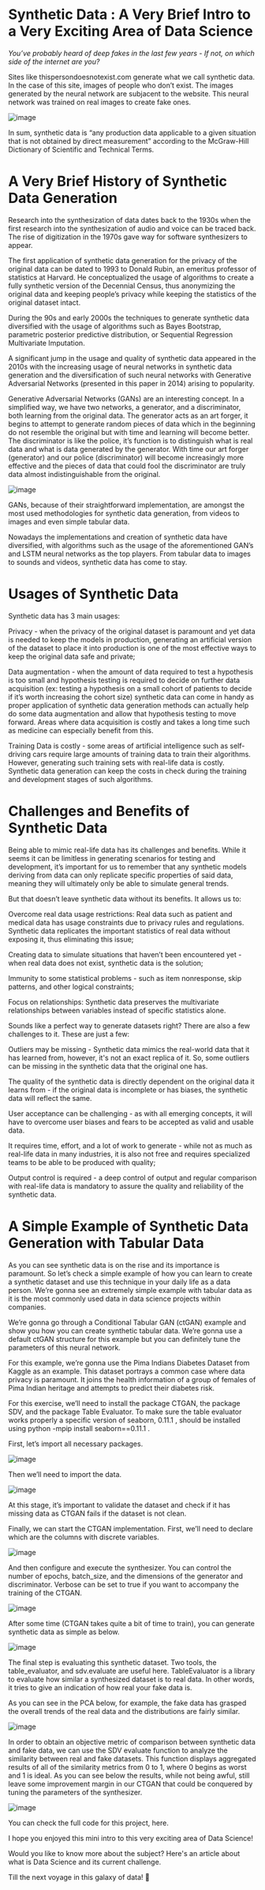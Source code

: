 # Synthetic Data : A Very Brief Intro to a Very Exciting Area of Data Science
_You’ve probably heard of deep fakes in the last few years - If not, on which side of the internet are you?_

Sites like thispersondoesnotexist.com generate what we call synthetic data. In the case of this site, images of people who don’t exist. The images generated by the neural network are subjacent to the website. This neural network was trained on real images to create fake ones. 

![image](https://user-images.githubusercontent.com/109612514/179805663-6f8a0c46-7a0b-4370-96a3-56433c6319c7.png)


In sum, synthetic data is “any production data applicable to a given situation that is not obtained by direct measurement” according to the McGraw-Hill Dictionary of Scientific and Technical Terms. 

# A Very Brief History of Synthetic Data Generation
Research into the synthesization of data dates back to the 1930s when the first research into the synthesization of audio and voice can be traced back. The rise of digitization in the 1970s gave way for software synthesizers to appear. 

The first application of synthetic data generation for the privacy of the original data can be dated to 1993 to Donald Rubin, an emeritus professor of statistics at Harvard. He conceptualized the usage of algorithms to create a fully synthetic version of the Decennial Census, thus anonymizing the original data and keeping people’s privacy while keeping the statistics of the original dataset intact. 

During the 90s and early 2000s the techniques to generate synthetic data diversified with the usage of algorithms such as Bayes Bootstrap, parametric posterior predictive distribution, or Sequential Regression Multivariate Imputation.

A significant jump in the usage and quality of synthetic data appeared in the 2010s with the increasing usage of neural networks in synthetic data generation and the diversification of such neural networks with Generative Adversarial Networks (presented in this paper in 2014) arising to popularity.

Generative Adversarial Networks (GANs) are an interesting concept. In a simplified way, we have two networks, a generator, and a discriminator, both learning from the original data. The generator acts as an art forger, it begins to attempt to generate random pieces of data which in the beginning do not resemble the original but with time and learning will become better. The discriminator is like the police, it’s function is to distinguish what is real data and what is data generated by the generator. With time our art forger (generator) and our police (discriminator) will become increasingly more effective and the pieces of data that could fool the discriminator are truly data almost indistinguishable from the original.

![image](https://user-images.githubusercontent.com/109612514/179806117-800f0a52-3fc9-4bfd-9da4-483feffa88d3.png)



GANs, because of their straightforward implementation, are amongst the most used methodologies for synthetic data generation, from videos to images and even simple tabular data.

Nowadays the implementations and creation of synthetic data have diversified, with algorithms such as the usage of the aforementioned GAN’s and LSTM neural networks as the top players. From tabular data to images to sounds and videos, synthetic data has come to stay.

# Usages of Synthetic Data 
Synthetic data has 3 main usages:

Privacy -  when the privacy of the original dataset is paramount and yet data is needed to keep the models in production, generating an artificial version of the dataset to place it into production is one of the most effective ways to keep the original data safe and private;

Data augmentation - when the amount of data required to test a hypothesis is too small and hypothesis testing is required to decide on further data acquisition (ex: testing a hypothesis on a small cohort of patients to decide if it’s worth increasing the cohort size) synthetic data can come in handy as proper application of synthetic data generation methods can actually help do some data augmentation and allow that hypothesis testing to move forward. Areas where data acquisition is costly and takes a long time such as medicine can especially benefit from this. 

Training Data is costly -  some areas of artificial intelligence such as self-driving cars require large amounts of training data to train their algorithms. However, generating such training sets with real-life data is costly. Synthetic data generation can keep the costs in check during the training and development stages of such algorithms. 

# Challenges and Benefits of Synthetic Data
Being able to mimic real-life data has its challenges and benefits. While it seems it can be limitless in generating scenarios for testing and development, it’s important for us to remember that any synthetic models deriving from data can only replicate specific properties of said data, meaning they will ultimately only be able to simulate general trends. 

But that doesn’t leave synthetic data without its benefits. It allows us to:

Overcome real data usage restrictions: Real data such as patient and medical data has usage constraints due to privacy rules and regulations. Synthetic data replicates the important statistics of real data without exposing it, thus eliminating this issue;

Creating data to simulate situations that haven’t been encountered yet -  when real data does not exist, synthetic data is the solution;

Immunity to some statistical problems - such as item nonresponse, skip patterns, and other logical constraints;

Focus on relationships: Synthetic data preserves the multivariate relationships between variables instead of specific statistics alone. 

Sounds like a perfect way to generate datasets right? There are also a few challenges to it. These are just a few:

Outliers may be missing - Synthetic data mimics the real-world data that it has learned from, however, it's not an exact replica of it. So, some outliers can be missing in the synthetic data that the original one has. 

The quality of the synthetic data is directly dependent on the original data it learns from - if the original data is incomplete or has biases, the synthetic data will reflect the same.

User acceptance can be challenging - as with all emerging concepts, it will have to overcome user biases and fears to be accepted as valid and usable data.

It requires time, effort, and a lot of work to generate - while not as much as real-life data in many industries, it is also not free and requires specialized teams to be able to be produced with quality;

Output control is required - a deep control of output and regular comparison with real-life data is mandatory to assure the quality and reliability of the synthetic data.

# A Simple Example of Synthetic Data Generation with Tabular Data
As you can see synthetic data is on the rise and its importance is paramount. So let’s check a simple example of how you can learn to create a synthetic dataset and use this technique in your daily life as a data person. We’re gonna see an extremely simple example with tabular data as it is the most commonly used data in data science projects within companies. 

We’re gonna go through a Conditional Tabular GAN (ctGAN) example and show you how you can create synthetic tabular data. We’re gonna use a default ctGAN structure for this example but you can definitely tune the parameters of this neural network. 

For this example, we’re gonna use the Pima Indians Diabetes Dataset from Kaggle as an example. This dataset portrays a common case where data privacy is paramount. It joins the health information of a group of females of Pima Indian heritage and attempts to predict their diabetes risk. 


For this exercise, we’ll need to install the package CTGAN, the package SDV, and the package Table Evaluator. To make sure the table evaluator works properly a specific version of seaborn, 0.11.1 , should be installed using python -mpip install seaborn==0.11.1 . 

First, let’s import all necessary packages.

![image](https://user-images.githubusercontent.com/109612514/179806329-e0d10c52-9449-4551-9496-53810f26ca25.png)


Then we’ll need to import the data.

![image](https://user-images.githubusercontent.com/109612514/179806369-0e204b40-06a6-492b-bb71-3fcf90b50540.png)


At this stage, it’s important to validate the dataset and check if it has missing data as CTGAN fails if the dataset is not clean. 

Finally, we can start the CTGAN implementation. First, we’ll need to declare which are the columns with discrete variables.

![image](https://user-images.githubusercontent.com/109612514/179806392-584167af-b3ee-48d8-a81e-f47c1a7b0ccd.png)


And then configure and execute the synthesizer. You can control the number of epochs, batch_size, and the dimensions of the generator and discriminator. Verbose can be set to true if you want to accompany the training of the CTGAN. 

![image](https://user-images.githubusercontent.com/109612514/179806435-68e092d2-9632-46e0-b1c4-8359acff78b5.png)


After some time (CTGAN takes quite a bit of time to train), you can generate synthetic data as simple as below.

![image](https://user-images.githubusercontent.com/109612514/179806488-14625c5a-679f-4bf7-9f40-e53dbb5270f6.png)


The final step is evaluating this synthetic dataset. Two tools, the table_evaluator, and sdv.evaluate are useful here. TableEvaluator is a library to evaluate how similar a synthesized dataset is to real data. In other words, it tries to give an indication of how real your fake data is.

As you can see in the PCA below, for example, the fake data has grasped the overall trends of the real data and the distributions are fairly similar. 

![image](https://user-images.githubusercontent.com/109612514/179806520-1fede414-3f92-490e-8d40-209125f74ef8.png)


In order to obtain an objective metric of comparison between synthetic data and fake data, we can use the SDV evaluate function to analyze the similarity between real and fake datasets. This function displays aggregated results of all of the similarity metrics from 0 to 1, where 0 begins as worst and 1 is ideal. As you can see below the results, while not being awful, still leave some improvement margin in our CTGAN that could be conquered by tuning the parameters of the synthesizer. 

![image](https://user-images.githubusercontent.com/109612514/179806557-0941eace-dcb0-4694-9735-b23c50ae70c4.png)


You can check the full code for this project, here.

I hope you enjoyed this mini intro to this very exciting area of Data Science!

Would you like to know more about the subject? Here's an article about what is Data Science and its current challenge.

Till the next voyage in this galaxy of data! 👋
